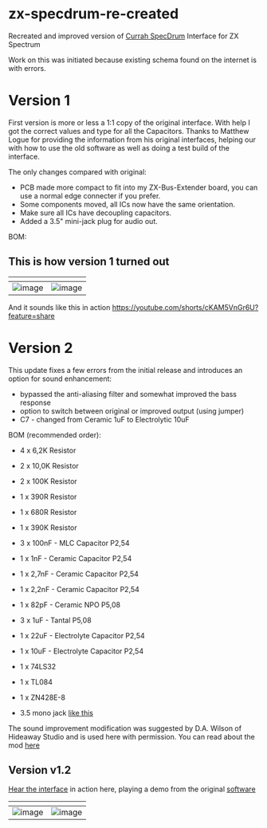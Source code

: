 # zx-specdrum-re-created
Recreated and improved version of [Currah SpecDrum](https://spectrumcomputing.co.uk/entry/1000062/Hardware/Cheetah_SpecDrum) Interface for ZX Spectrum

Work on this was initiated because existing schema found on the internet is with errors.

# Version 1
First version is more or less a 1:1 copy of the original interface. With help I got the correct values and type for all the Capacitors. Thanks to Matthew Logue for providing the information from his original interfaces, helping our with how to use the old software as well as doing a test build of the interface.

The only changes compared with original:
* PCB made more compact to fit into my ZX-Bus-Extender board, you can use a normal edge connecter if you prefer.
* Some components moved, all ICs now have the same orientation.
* Make sure all ICs have decoupling capacitors.
* Added a 3.5" mini-jack plug for audio out.

BOM:


## This is how version 1 turned out
| <!---> | <!---> |
| ------ | ------ |
|![image](https://github.com/user-attachments/assets/fb373861-e162-4ace-9c92-fd48a1fd69d2)|![image](https://github.com/user-attachments/assets/cfbf3ff1-081e-4513-9325-024fa989f5a1)|

And it sounds like this in action https://youtube.com/shorts/cKAM5VnGr6U?feature=share

# Version 2
This update fixes a few errors from the initial release and introduces an option for sound enhancement:

* bypassed the anti-aliasing filter and somewhat improved the bass response
* option to switch between original or improved output (using jumper)
* C7 - changed from Ceramic 1uF to Electrolytic 10uF

BOM (recommended order):
* 4 x 6,2K Resistor
* 2 x 10,0K Resistor
* 2 x 100K Resistor
* 1 x 390R Resistor
* 1 x 680R Resistor
* 1 x 390K Resistor

* 3 x 100nF - MLC Capacitor P2,54
* 1 x 1nF - Ceramic Capacitor P2,54

* 1 x 2,7nF - Ceramic Capacitor P2,54
* 1 x 2,2nF - Ceramic Capacitor P2,54
* 1 x 82pF - Ceramic NPO P5,08

* 3 x 1uF - Tantal P5,08
* 1 x 22uF - Electrolyte Capacitor P2,54
* 1 x 10uF - Electrolyte Capacitor P2,54

* 1 x 74LS32
* 1 x TL084
* 1 x ZN428E-8
* 3.5 mono jack [like this](https://elektronik-lavpris.dk/p136328/pj-211-35mm-mono-jack-chassis-med-afbryder-switch/)

The sound improvement modification was suggested by D.A. Wilson of Hideaway Studio and is used here with permission. You can read about the mod [here](https://spectrumcomputing.co.uk/forums/viewtopic.php?t=4845)

## Version v1.2
[Hear the interface](https://youtube.com/shorts/OHfJIYJJYTI) in action here, playing a demo from the original [software](https://spectrumcomputing.co.uk/entry/8720/ZX-Spectrum/SpecDrum)

| <!---> | <!---> |
| ------ | ------ |
|![image](https://github.com/user-attachments/assets/cebd3cdd-2632-40d4-959f-39e60309c6e8)|![image](https://github.com/user-attachments/assets/842c45b8-aab6-48e9-91f4-8cdb25b953d5)|



